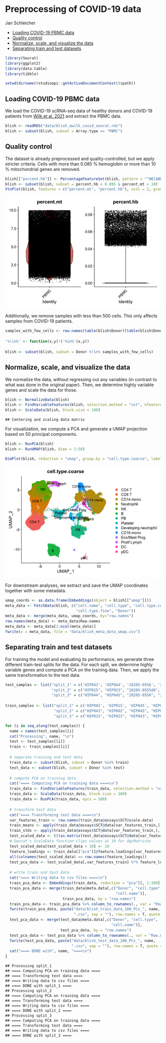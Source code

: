 Preprocessing of COVID-19 data
================
Jan Schleicher

- <a href="#loading-covid-19-pbmc-data" id="toc-loading-covid-19-pbmc-data">Loading COVID-19 PBMC data</a>
- <a href="#quality-control" id="toc-quality-control">Quality control</a>
- <a href="#normalize-scale-and-visualize-the-data" id="toc-normalize-scale-and-visualize-the-data">Normalize, scale, and
  visualize the data</a>
- <a href="#separating-train-and-test-datasets" id="toc-separating-train-and-test-datasets">Separating train and test
  datasets</a>

``` r
library(Seurat)
library(ggplot2)
library(data.table)
library(tibble)
```

``` r
setwd(dirname(rstudioapi::getActiveDocumentContext()$path))
```

## Loading COVID-19 PBMC data

We load the COVID-19 scRNA-seq data of healthy donors and COVID-19
patients from [Wilk et al. 2021](https://doi.org/10.1084/jem.20210582)
and extract the PBMC data.

``` r
blish <- readRDS("data/blish_awilk_covid_seurat.rds")
blish <- subset(blish, subset = Array.type == "PBMC")
```

## Quality control

The dataset is already preprocessed and quality-controlled, but we apply
stricter criteria. Cells with more than 0.085 % hemoglobin or more than
10 % mitochondrial genes are removed.

``` r
blish[["percent.hb"]] <- PercentageFeatureSet(blish, pattern = "^HB[ABDEMPQ][1]{0,1}")
blish <- subset(blish, subset = percent.hb < 0.085 & percent.mt < 10)
VlnPlot(blish, features = c("percent.mt", "percent.hb"), ncol = 2, group.by = "Array.type")
```

![](preprocess_data_blish_files/figure-gfm/unnamed-chunk-4-1.png)<!-- -->

Additionally, we remove samples with less than 500 cells. This only
affects samples from COVID-19 patients.

``` r
samples_with_few_cells <- row.names(table(blish$Donor)[table(blish$Donor) < 500])

'%!in%' <- function(x,y)!('%in%'(x,y))

blish <- subset(blish, subset = Donor %!in% samples_with_few_cells)
```

## Normalize, scale, and visualize the data

We normalize the data, without regressing out any variables (in contrast
to what was done in the original paper). Then, we determine highly
variable genes and scale the data for those.

``` r
blish <- NormalizeData(blish)
blish <- FindVariableFeatures(blish, selection.method = "vst", nfeatures = 3000)
blish <- ScaleData(blish, block.size = 100)
```

    ## Centering and scaling data matrix

For visualization, we compute a PCA and generate a UMAP projection based
on 50 principal components.

``` r
blish <- RunPCA(blish)
blish <- RunUMAP(blish, dims = 1:50)
```

``` r
DimPlot(blish, reduction = "umap", group.by = "cell.type.coarse", label = T)
```

![](preprocess_data_blish_files/figure-gfm/unnamed-chunk-8-1.png)<!-- -->

For downstream analyses, we extract and save the UMAP coordinates
together with some metadata.

``` r
umap_coords <- as.data.frame(Embeddings(object = blish[["umap"]]))
meta_data <- FetchData(blish, c("cell.name", "cell.type", "cell.type.coarse",
                                "cell.type.fine", "Donor"))
meta_data <- merge(meta_data, umap_coords, by="row.names")
row.names(meta_data) <- meta_data$Row.names
meta_data <- meta_data[2:ncol(meta_data)]
fwrite(x = meta_data, file = "data/blish_meta_data_umap.csv")
```

## Separating train and test datasets

For training the model and evaluating its performance, we generate three
different train-test splits for the data. For each split, we determine
highly variable genes and compute a PCA on the training data. Then, we
apply the same transformation to the test data.

``` r
test_samples <- list("split_1" = c('HIP043', 'HIP044', '28205-0556', '28205-0557', '28205-0561', '28205-0563', '28205-0568', '55689-0006', '55689-0057', '55689-0061'),
                     "split_2" = c("HIP015", "HIP023", "28205-0555d0", "28205-0558", "28205-0565", "28205-0568", "28205-0569", "55650-0085", "EC003", "55689-0061"),
                     "split_3" = c("HIP044", "HIP045", "28205-0556", "28205-0563", "28205-0565", "28205-0566", "28205-0570", "55689-0006", "55689-0056", "55689-0057"))

train_samples <- list("split_1" = c('HIP002', 'HIP015', 'HIP045', 'HIP023', '55689-0056', '55650-0139', '28205-0570', '55689-0060', '28205-0565', '28205-0566', '55689-0059', '28205-0555d0', '55650-0082', '55650-0080', '55650-0085', '28205-0569', 'EC003', '28205-0555d2', '28205-0558', '28205-0559'),
                      "split_2" = c("HIP043", "HIP002", "HIP045", "HIP044", "28205-0555d2", "55650-0080", "55689-0057", "28205-0557", "28205-0559", "55689-0006", "28205-0566", "55689-0060", "28205-0563", "55650-0139", "28205-0561", "28205-0556", "55650-0082", "55689-0056", "55689-0059", "28205-0570"),
                      "split_3" = c("HIP015", "HIP023", "HIP043", "HIP002", "EC003", "55650-0080", "28205-0557", "55650-0082", "55689-0060", "28205-0569", "28205-0558", "55650-0085", "55650-0139", "28205-0561", "28205-0559", "55689-0059", "55689-0061", "28205-0555d0", "28205-0555d2", "28205-0568"))
```

``` r
for (i in seq_along(test_samples)) {
  name = names(test_samples)[i]
  cat("Processing", name, "\n")
  test <- test_samples[[i]]
  train <- train_samples[[i]]
  
  # separate training and test data
  train_data <- subset(blish, subset = Donor %in% train)
  test_data <- subset(blish, subset = Donor %in% test)
  
  # compute PCA on training data
  cat("==== Computing PCA on training data ====\n")
  train_data <- FindVariableFeatures(train_data, selection.method = "vst", nfeatures = 3000)
  train_data <- ScaleData(train_data, block.size = 100)
  train_data <- RunPCA(train_data, npcs = 100)
  
  # transform test data
  cat("==== Transforming test data ====\n")
  var_features_train <- row.names(train_data@assays$SCT@scale.data)
  train_means <- apply(train_data@assays$SCT@data[var_features_train,], 1, mean)
  train_stds <- apply(train_data@assays$SCT@data[var_features_train,], 1, sd)
  test_scaled_data <- t((as.matrix(test_data@assays$SCT@data[var_features_train,]) - train_means) / train_stds)
  # Seurat's ScaleData function clips values at 10 for dgcMatrices
  test_scaled_data[test_scaled_data > 10] <- 10
  feature_loadings <- train_data[["pca"]]@feature.loadings[var_features_train,]
  all(colnames(test_scaled_data) == row.names(feature_loadings))
  test_pca_data <- test_scaled_data[,var_features_train] %*% feature_loadings
   
  # write train and test data
  cat("==== Writing data to csv files ====\n")
  train_pca_data <- Embeddings(train_data, reduction = "pca")[, 1:100]
  train_pca_data <- merge(train_data@meta.data[,c("Donor", "cell.type",
                                                  "cell.name")],
                          train_pca_data, by = "row.names")
  train_pca_data <- train_pca_data %>% column_to_rownames(., var = "Row.names")
  fwrite(train_pca_data, paste("data/blish_train_data_100_PCs_", name,
                               ".csv", sep = ""), row.names = T, quote = F)
  test_pca_data <- merge(test_data@meta.data[,c("Donor", "cell.type",
                                                "cell.name")],
                         test_pca_data, by = "row.names")
  test_pca_data <- test_pca_data %>% column_to_rownames(., var = "Row.names")
  fwrite(test_pca_data, paste("data/blish_test_data_100_PCs_", name,
                              ".csv", sep = ""), row.names = T, quote = F)
  cat("==== DONE with", name, "====\n")
}
```

    ## Processing split_1 
    ## ==== Computing PCA on training data ====
    ## ==== Transforming test data ====
    ## ==== Writing data to csv files ====
    ## ==== DONE with split_1 ====
    ## Processing split_2 
    ## ==== Computing PCA on training data ====
    ## ==== Transforming test data ====
    ## ==== Writing data to csv files ====
    ## ==== DONE with split_2 ====
    ## Processing split_3 
    ## ==== Computing PCA on training data ====
    ## ==== Transforming test data ====
    ## ==== Writing data to csv files ====
    ## ==== DONE with split_3 ====
